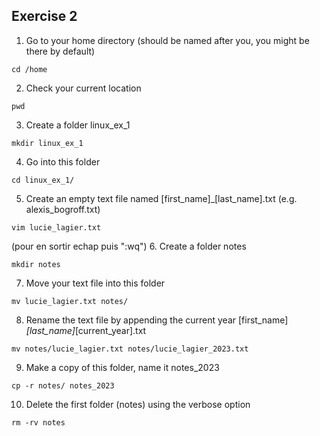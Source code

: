## Exercise 2

1. Go to your home directory (should be named after you, you might be
there by default)
```
cd /home
```
2. Check your current location
```
pwd
```
3. Create a folder linux_ex_1
```
mkdir linux_ex_1
```
4. Go into this folder
```
cd linux_ex_1/
```
5. Create an empty text file named [first_name]_[last_name].txt (e.g. alexis_bogroff.txt)
```
vim lucie_lagier.txt
```
(pour en sortir echap puis ":wq")
6. Create a folder notes
```
mkdir notes
```
7. Move your text file into this folder
```
mv lucie_lagier.txt notes/
```
8. Rename the text file by appending the current year [first_name]_[last_name]_[current_year].txt
```
mv notes/lucie_lagier.txt notes/lucie_lagier_2023.txt
```
9. Make a copy of this folder, name it notes_2023
```
cp -r notes/ notes_2023
```
10. Delete the first folder (notes) using the verbose option
```
rm -rv notes
```

